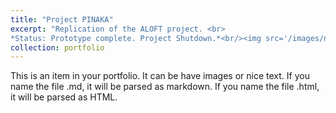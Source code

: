 ```yaml
---
title: "Project PINAKA"
excerpt: "Replication of the ALOFT project. <br>
*Status: Prototype complete. Project Shutdown.*<br/><img src='/images/naca_0016.png'>"
collection: portfolio
---
```


This is an item in your portfolio. It can be have images or nice text. If you name the file .md, it will be parsed as markdown. If you name the file .html, it will be parsed as HTML. 
